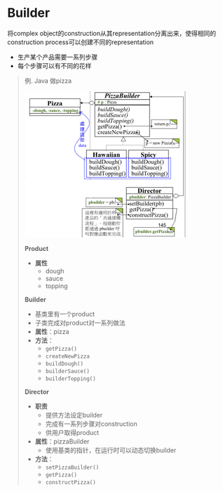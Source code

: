 # Builder

将complex object的construction从其representation分离出来，使得相同的construction process可以创建不同的representation

- 生产某个产品需要一系列步骤
- 每个步骤可以有不同的花样

> 例. Java 做pizza
>
> <img src="../ScreenShots/Builder/example_uml.jpeg" alt="example_uml" style="zoom:50%;" />
>
> **Product**
>
> - **属性**
>   - dough
>   - sauce
>   - topping
>
> **Builder**
>
> - 基类里有一个product
> - 子类完成对product对一系列做法
> - **属性**：pizza
> - **方法**：
>   - `getPizza()`
>   - `createNewPizza`
>   - `buildDough()`
>   - `builderSauce()`
>   - `builderTopping()`
>
> **Director**
>
> - **职责**
>   - 提供方法设定builder
>   - 完成有一系列步骤对construction
>   - 供用户取得product
> - **属性**：pizzaBuilder
>   - 使用基类的指针，在运行时可以动态切换builder
> - **方法**：
>   - `setPizzaBuilder()`
>   - `getPizza()`
>   - `constructPizza()`

